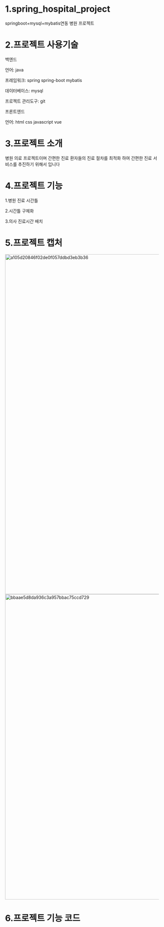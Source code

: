 # 1.spring_hospital_project
springboot+mysql+mybatis연동 병원 프로젝트
# 2.프로젝트 사용기술
백엔드

언어: java

프레임워크: spring spring-boot mybatis

데이터베이스:  mysql

프로젝트 관리도구: git

프론트엔드

언어: html css javascript vue

# 3.프로젝트 소개

병원 의료 프로젝트이며 간편한 진료 환자들의 진료 절차를 최적화 하여 간편한 진료 서비스를 추진하기 위해서 입니다

# 4.프로젝트 기능 

1.병원 진료 시간틀 

2.시간틀 구체화

3.의사 진료시간 배치

# 5.프로젝트 캡처
<img width="1109" alt="a105d20846f02de0f057ddbd3eb3b36" src="https://user-images.githubusercontent.com/125478209/223052622-e4cc1c0c-1b2e-4819-9820-32cd769fbf91.png">
<img width="996" alt="bbaae5d8da936c3a957bbac75ccd729" src="https://user-images.githubusercontent.com/125478209/223052632-c779232b-a46c-4315-a56e-221baf98cfb8.png">

# 6.프로젝트 기능 코드
